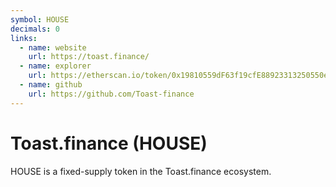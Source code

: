 ```yaml
---
symbol: HOUSE
decimals: 0
links:
  - name: website
    url: https://toast.finance/
  - name: explorer
    url: https://etherscan.io/token/0x19810559dF63f19cfE88923313250550eDADB743
  - name: github
    url: https://github.com/Toast-finance
---
```


# Toast.finance (HOUSE)

HOUSE is a fixed-supply token in the Toast.finance ecosystem.
